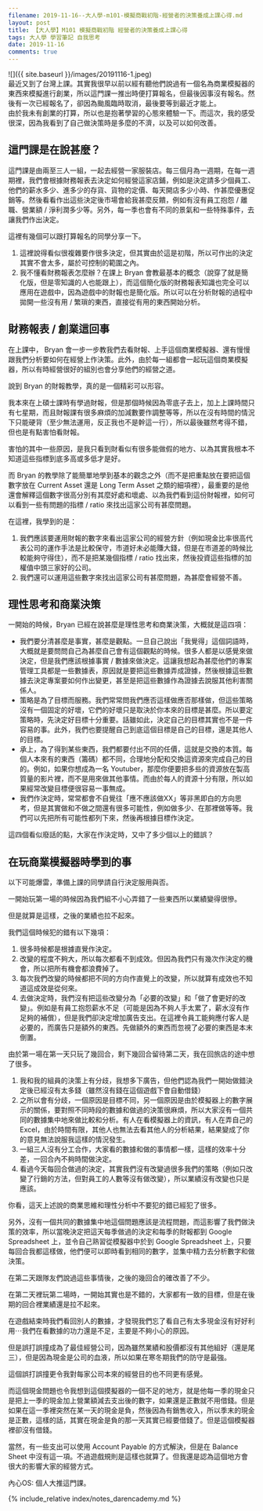 ```yaml
---
filename: 2019-11-16--大人學-m101-模擬商戰初階-經營者的決策養成上課心得.md
layout: post
title: 【大人學】M101 模擬商戰初階 經營者的決策養成上課心得
tags: 大人學 學習筆記 自我思考
date: 2019-11-16
comments: true
---
```


![]({{ site.baseurl }}/images/20191116-1.jpeg)  
最近又到了台灣上課。其實我很早以前以經有聽他們說過有一個名為商業模擬器的東西來模擬進行創業，所以這門課一推出時便打算報名，但最後因事沒有報名。然後有一次已經報名了，卻因為颱風臨時取消，最後要等到最近才能上。  
由於我未有創業的打算，所以也是抱著學習的心態來體驗一下。而這次，我的感受很深，因為我看到了自己做決策時是多麼的不濟，以及可以如何改善。

## 這門課是在說甚麼？

這門課是由兩至三人一組，一起去經營一家服裝店。每三個月為一週期，在每一週期裡，我們會根據財務報表去決定如何經營這家店鋪，例如是決定請多少個員工、他們的薪水多少、進多少的存貨、貨物的定價、每天開店多少小時、作甚麼優惠促銷等。然後看看作出這些決定後市場會給我甚麼反饋，例如有沒有員工抱怨 / 離職、營業額 / 淨利潤多少等。另外，每一季也會有不同的景氣和一些特殊事件，去讓我們作出決定。

這裡有幾個可以跟打算報名的同學分享一下。

1. 這裡說得看似很複雜要作很多決定，但其實由於這是初階，所以可作出的決定其實不會太多，屬於可控制的範圍之內。
2. 我不懂看財務報表怎麼辦？在課上 Bryan 會教最基本的概念（說穿了就是簡化版，但是零知識的人也能跟上），而這個簡化版的財務報表知識也完全可以應用在遊戲中，因為遊戲中的財報也是簡化版。所以可以在分析財報的過程中拋開一些沒有用 / 繁瑣的東西，直接從有用的東西開始分析。

## 財務報表 / 創業這回事

在上課中， Bryan 會一步一步教我們去看財報、上手這個商業模擬器、還有慢慢跟我們分析要如何在經營上作決策。此外，由於每一組都會一起玩這個商業模擬器，所以有時經營很好的組別也會分享他們的經營之道。

說到 Bryan 的財報教學，真的是一個精彩可以形容。

我本來在上碩士課時有學過財報，但是那個時候因為零底子去上，加上上課時間只有七星期，而且財報課有很多麻煩的加減數要作調整等等，所以在沒有時間的情況下只能硬背（至少無法運用，反正我也不是幹這一行），所以最後雖然考得不錯，但也是有點害怕看財報。

害怕的其中一些原因，是我只看到財看似有很多能做假的地方、以為其實我根本不知道這些指標到底多高或多低才是好。

而 Bryan 的教學除了能簡單地學到基本的觀念之外（而不是把重點放在要把這個數字放在 Current Asset 還是 Long Term Asset 之類的細項裡），最重要的是他還會解釋這個數字很高分別有其麼好處和壞處、以為我們看到這份財報裡，如何可以看到一些有問題的指標 / ratio 來找出這家公司有甚麼問題。

在這裡，我學到的是：

1. 我們應該要運用財報的數字來看出這家公司的經營方針（例如現金比率很高代表公司的運作手法是比較保守，市道好未必能賺大錢，但是在市道差的時候比較能夠守得住），而不是把某幾個指標 /  ratio 找出來，然後投資這些指標的加權值中頭三家好的公司。
2. 我們還可以運用這些數字來找出這家公司有甚麼問題，為甚麼會經營不善。


## 理性思考和商業決策

一開始的時候，Bryan 已經在說甚麼是理性思考和商業決策，大概就是這四項：

* 我們要分清甚麼是事實，甚麼是觀點。一旦自己說出「我覺得」這個詞語時，大概就是要問問自己為甚麼自己會有這個觀點的時候。很多人都是以感覺來做決定，但是我們應該根據事實 / 數據來做決定。這讓我想起為甚麼他們的專案管理工具都是一些數據表，原因就是要把這些數據弄成證據，然後根據這些數據去決定專案要如何作出變更，甚至是把這些數據作為證據去說服其他利害關係人。
* 策略是為了目標而服務。我們常常問我們應否這樣做應否那樣做，但這些策略沒有一個固定的好壞，它們的好壞只是取決於你本來的目標是甚麼。所以要定策略時，先決定好目標十分重要。話雖如此，決定自己的目標其實也不是一件容易的事。此外，我們也要提醒自己到底這個目標是自己的目標，還是其他人的目標。
* 承上，為了得到某些東西，我們都要付出不同的任價，這就是交換的本質。每個人本來有的東西（籌碼）都不同，合理地分配和交換這資源來完成自己的目的。例如，如果你想成為一名 Youtuber，那麼你便要把多些的資源放在製高質量的影片裡，而不是用來做其他事情。而由於每人的資源十分有限，所以如果經常改變目標便很容易一事無成。
* 我們作決定時，常常都會不自覺往「應不應該做XX」等非黑即白的方向思考，但是其實做和不做之間還有很多可能性，例如做多少、在那裡做等等。我們可以先把所有可能性都列下來，然後再根據目標作決定。

這四個看似廢話的點，大家在作決定時，又中了多少個以上的錯誤？

## 在玩商業模擬器時學到的事

以下可能爆雷，準備上課的同學請自行決定服用與否。

一開始玩第一場的時候因為我們組不小心弄錯了一些東西所以業績變得很慘。

但是就算是這樣，之後的業績也拉不起來。

我們這個時候犯的錯有以下幾項：

1. 很多時候都是根據直覺作決定。
2. 改變的程度不夠大，所以每次都看不到成效。但因為我們只有幾次作決定的機會，所以把所有機會都浪費掉了。
3. 每次我們改變的時候都把不同的方向作直覺上的改變，所以就算有成效也不知道這成效是從何來。
4. 去做決定時，我們沒有把這些改變分為「必要的改變」和「做了會更好的改變」。例如是有員工抱怨薪水不足（可能是因為不夠人手太累了，薪水沒有作足夠的補償），但是我們卻決定增加廣告支出。在這裡令員工能夠應付客人是必要的，而廣告只是額外的東西。先做額外的東西而忽視了必要的東西是本末倒置。

由於第一場在第一天只玩了幾回合，剩下幾回合留待第二天，我在回旅店的途中想了很多。

1. 我和我的組員的決策上有分歧，我想多下廣告，但他們認為我們一開始做錯決定後已經沒有太多錢（雖然沒有錢在這個遊戲下會自動借錢）
2. 之所以會有分歧，一個原因是目標不同，另一個原因是由於模擬器上的數字展示的關係，要對照不同時段的數據和做過的決策很麻煩，所以大家沒有一個共同的數據集中地來做比較和分析。有人在看模擬器上的資訊，有人在弄自己的 Excel，由於時間有限，其他人也無法去看其他人的分析結果，結果變成了你的意見無法說服我這樣的情況發生。
3. 一組三人沒有分工合作，大家看的數據和做的事情都一樣，這樣的效率十分差，一回合內不夠時間做決定。
4. 看過今天每回合做過的決定，其實我們沒有改變過很多我們的策略（例如只改變了行銷的方法，但對員工的人數等沒有做改變），所以業績沒有改變也只是應該。

你看，這天上述說的商業思維和理性分析中不要犯的錯已經犯了很多。

另外，沒有一個共同的數據集中地這個問題應該是流程問題，而這影響了我們做決策的效率，所以當晚決定把這天每季做過的決定和每季的財報都到 Google Spreadsheet 上，並令自己熟習從模擬器中於到 Google Spreadsheet 上，只要每回合我都這樣做，他們便可以即時看到相同的數字，並集中精力去分析數字和做決策。

在第二天跟隊友們說過這些事情後，之後的幾回合的確改善了不少。

在第二天裡玩第二場時，一開始其實也是不錯的，大家都有一致的目標，但是在後期的回合裡業績還是拉不起來。

在遊戲結束時我們看回別人的數據，才發現我們忘了看自己有太多現金沒有好好利用⋯我們在看數據的功力還是不足，主要是不夠小心的原因。

但是誤打誤撞成為了最佳經營公司，因為雖然業績和股價都沒有其他組好（還是尾三），但是因為現金是公司的血液，所以如果在寒冬期我們的防守是最強。

這個誤打誤撞更令我對每家公司本來的經營目的也不同更有感覺。

而這個現金問題也令我想到這個摸擬器的一個不足的地方，就是他每一季的現金只是把上一季的現金加上營業額減去支出後的數字，如果還是正數就不用借錢。但是如果在這一季裡突然在某一天的現金是負，然後因為有銷售收入，所以季末的現金是正數，這樣的話，其實在現金是負的那一天其實已經要借錢了。但是這個模擬器裡卻沒有借錢。

當然，有一些支出可以使用 Account Payable 的方式解決，但是在 Balance Sheet 中沒有這一項。不過遊戲規則是這樣也就算了。但我還是認為這個地方會很大的影響大家的經營方式。

內心OS: 個人大推這門課。

{% include_relative index/notes_darencademy.md %}